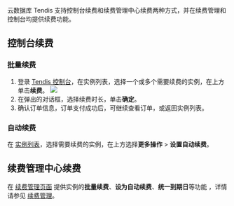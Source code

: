 
云数据库 Tendis 支持控制台续费和续费管理中心续费两种方式，并在续费管理和控制台均提供续费功能。

## 控制台续费
### 批量续费
1. 登录 [Tendis 控制台](https://console.cloud.tencent.com/tendis)，在实例列表，选择一个或多个需要续费的实例，在上方单击**续费**。
![](https://main.qcloudimg.com/raw/f83307d6edf28086cadb51b34a6e8b62.png)
2. 在弹出的对话框，选择续费时长，单击**确定**。
3. 确认订单信息，订单支付成功后，可继续查看订单，或返回实例列表。

### 自动续费
在 [实例列表](https://console.cloud.tencent.com/tendis)，选择需要续费的实例，在上方选择**更多操作** > **设置自动续费**。

## 续费管理中心续费
 在 [续费管理页面](https://console.cloud.tencent.com/account/renewal) 提供实例的**批量续费**、**设为自动续费**、**统一到期日**等功能 ，详情请参见 [续费管理](https://cloud.tencent.com/document/product/555/7454)。

